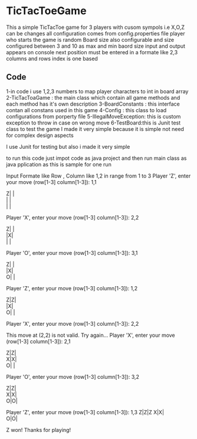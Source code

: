 # TicTacToeGame
This a simple TicTacToe game for 3 players with cusom sympols i.e X,O,Z can be changes
all configuration comes from config.properties  file
player who starts the game is random
Board size also configurable and size configured between 3 and 10 as max and min baord size
input and output appears on console
next position must be entered in a formate like 2,3
columns and rows index is one based 

Code
-------------
1-in code i use 1,2,3 numbers to map player characters to int in board array
2-TicTacToaGame : the main class which contain all game methods and each method has it's own description 
3-BoardConstants : this interface contan all constans used in this game 
4-Config : this class to load configurations from porperty file
5-IllegalMoveException: this is custom exception to throw in case on wrong move 
6-TestBoard:this is Junit test class to test the game
I made it very simple because it is simple not need for complex design aspects

I use Junit for testing but also i made it very simple 

to run this code just impot code as java project and then run main class as java pplication as this is sample for one run


Input Formate like Row , Column  like 1,2 in range from 1 to 3
Player 'Z', enter your move (row[1-3] column[1-3]): 1,1

Z|   |   
   |   |   
   |   |   

Player 'X', enter your move (row[1-3] column[1-3]): 2,2

Z|   |   
   |X|   
   |   |   

Player 'O', enter your move (row[1-3] column[1-3]): 3,1

Z|   |   
   |X|   
O|   |   

Player 'Z', enter your move (row[1-3] column[1-3]): 1,2

Z|Z|   
   |X|   
O|   |   

Player 'X', enter your move (row[1-3] column[1-3]): 2,2

This move at (2,2) is not valid. Try again...
Player 'X', enter your move (row[1-3] column[1-3]): 2,1


Z|Z|   
X|X|   
O|   |   

Player 'O', enter your move (row[1-3] column[1-3]): 3,2

Z|Z|   
X|X|   
O|O|   

Player 'Z', enter your move (row[1-3] column[1-3]): 1,3
Z|Z|Z
X|X|   
O|O|   

Z won! Thanks for playing!
